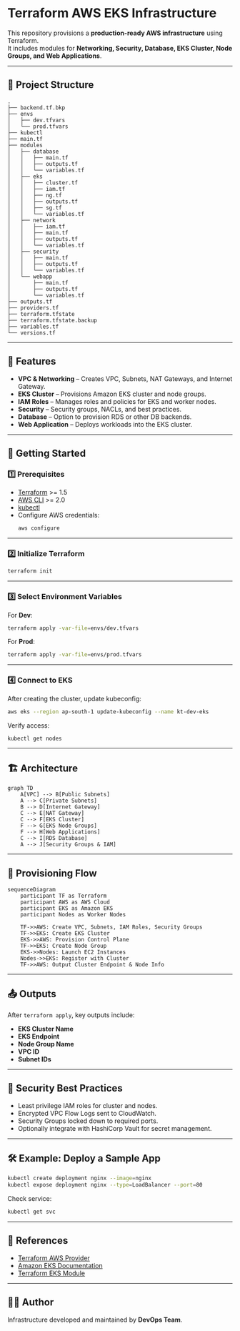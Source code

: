 # Terraform AWS EKS Infrastructure

This repository provisions a **production-ready AWS infrastructure** using Terraform.  
It includes modules for **Networking, Security, Database, EKS Cluster, Node Groups, and Web Applications**.

---

## 📂 Project Structure

```
.
├── backend.tf.bkp
├── envs
│   ├── dev.tfvars
│   └── prod.tfvars
├── kubectl
├── main.tf
├── modules
│   ├── database
│   │   ├── main.tf
│   │   ├── outputs.tf
│   │   └── variables.tf
│   ├── eks
│   │   ├── cluster.tf
│   │   ├── iam.tf
│   │   ├── ng.tf
│   │   ├── outputs.tf
│   │   ├── sg.tf
│   │   └── variables.tf
│   ├── network
│   │   ├── iam.tf
│   │   ├── main.tf
│   │   ├── outputs.tf
│   │   └── variables.tf
│   ├── security
│   │   ├── main.tf
│   │   ├── outputs.tf
│   │   └── variables.tf
│   └── webapp
│       ├── main.tf
│       ├── outputs.tf
│       └── variables.tf
├── outputs.tf
├── providers.tf
├── terraform.tfstate
├── terraform.tfstate.backup
├── variables.tf
└── versions.tf
```

---

## 📌 Features

- **VPC & Networking** – Creates VPC, Subnets, NAT Gateways, and Internet Gateway.  
- **EKS Cluster** – Provisions Amazon EKS cluster and node groups.  
- **IAM Roles** – Manages roles and policies for EKS and worker nodes.  
- **Security** – Security groups, NACLs, and best practices.  
- **Database** – Option to provision RDS or other DB backends.  
- **Web Application** – Deploys workloads into the EKS cluster.  

---

## 🚀 Getting Started

### 1️⃣ Prerequisites
- [Terraform](https://developer.hashicorp.com/terraform/downloads) >= 1.5  
- [AWS CLI](https://docs.aws.amazon.com/cli/) >= 2.0  
- [kubectl](https://kubernetes.io/docs/tasks/tools/)  
- Configure AWS credentials:  
  ```bash
  aws configure
  ```

---

### 2️⃣ Initialize Terraform
```bash
terraform init
```

---

### 3️⃣ Select Environment Variables
For **Dev**:
```bash
terraform apply -var-file=envs/dev.tfvars
```

For **Prod**:
```bash
terraform apply -var-file=envs/prod.tfvars
```

---

### 4️⃣ Connect to EKS
After creating the cluster, update kubeconfig:
```bash
aws eks --region ap-south-1 update-kubeconfig --name kt-dev-eks
```

Verify access:
```bash
kubectl get nodes
```

---

## 🏗️ Architecture

```mermaid
graph TD
    A[VPC] --> B[Public Subnets]
    A --> C[Private Subnets]
    B --> D[Internet Gateway]
    C --> E[NAT Gateway]
    C --> F[EKS Cluster]
    F --> G[EKS Node Groups]
    F --> H[Web Applications]
    C --> I[RDS Database]
    A --> J[Security Groups & IAM]
```

---

## 🔄 Provisioning Flow

```mermaid
sequenceDiagram
    participant TF as Terraform
    participant AWS as AWS Cloud
    participant EKS as Amazon EKS
    participant Nodes as Worker Nodes

    TF->>AWS: Create VPC, Subnets, IAM Roles, Security Groups
    TF->>EKS: Create EKS Cluster
    EKS->>AWS: Provision Control Plane
    TF->>EKS: Create Node Group
    EKS->>Nodes: Launch EC2 Instances
    Nodes->>EKS: Register with Cluster
    TF->>AWS: Output Cluster Endpoint & Node Info
```

---

## 📤 Outputs

After `terraform apply`, key outputs include:
- **EKS Cluster Name**
- **EKS Endpoint**
- **Node Group Name**
- **VPC ID**
- **Subnet IDs**

---

## 🔐 Security Best Practices
- Least privilege IAM roles for cluster and nodes.  
- Encrypted VPC Flow Logs sent to CloudWatch.  
- Security Groups locked down to required ports.  
- Optionally integrate with HashiCorp Vault for secret management.  

---

## 🛠 Example: Deploy a Sample App

```bash
kubectl create deployment nginx --image=nginx
kubectl expose deployment nginx --type=LoadBalancer --port=80
```

Check service:
```bash
kubectl get svc
```

---

## 📖 References
- [Terraform AWS Provider](https://registry.terraform.io/providers/hashicorp/aws/latest/docs)  
- [Amazon EKS Documentation](https://docs.aws.amazon.com/eks/)  
- [Terraform EKS Module](https://registry.terraform.io/modules/terraform-aws-modules/eks/aws/latest)  

---

## 👨‍💻 Author
Infrastructure developed and maintained by **DevOps Team**.
